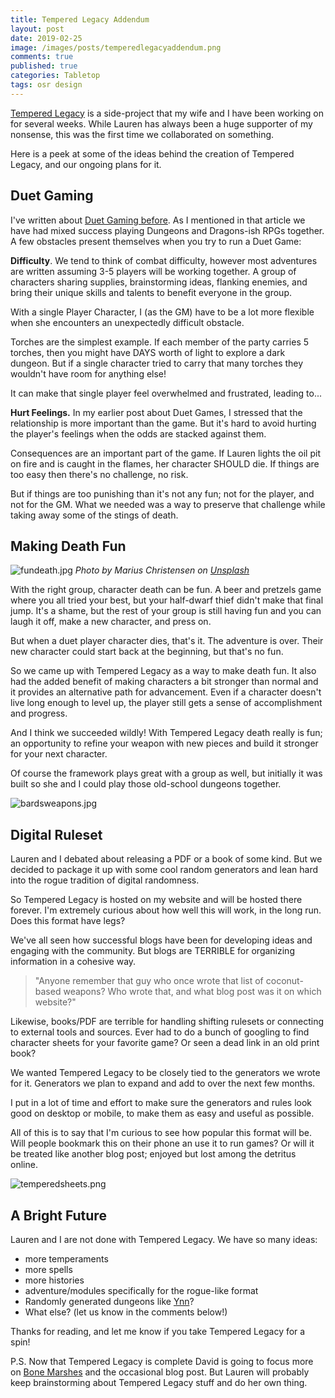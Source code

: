 ```yaml
---
title: Tempered Legacy Addendum 
layout: post
date: 2019-02-25
image: /images/posts/temperedlegacyaddendum.png
comments: true
published: true
categories: Tabletop
tags: osr design
---
```


[Tempered Legacy](https://technicalgrimoire.com/tempered-legacy) is a side-project that my wife and I have been working on for several weeks. While Lauren has always been a huge supporter of my nonsense, this was the first time we collaborated on something. 

Here is a peek at some of the ideas behind the creation of Tempered Legacy, and our ongoing plans for it.

## Duet Gaming

I've written about [Duet Gaming before](https://technicalgrimoire.com/david/2017/12/DuetGaming). As I mentioned in that article we have had mixed success playing Dungeons and Dragons-ish RPGs together. A few obstacles present themselves when you try to run a Duet Game:

**Difficulty**. We tend to think of combat difficulty, however most adventures are written assuming 3-5 players will be working together. A group of characters sharing supplies, brainstorming ideas, flanking enemies, and bring their unique skills and talents to benefit everyone in the group.

With a single Player Character, I (as the GM) have to be a lot more flexible when she encounters an unexpectedly difficult obstacle. 

Torches are the simplest example. If each member of the party carries 5 torches, then you might have DAYS worth of light to explore a dark dungeon. But if a single character tried to carry that many torches they wouldn't have room for anything else!

It can make that single player feel overwhelmed and frustrated, leading to...

**Hurt Feelings.** In my earlier post about Duet Games, I stressed that the relationship is more important than the game. But it's hard to avoid hurting the player's feelings when the odds are stacked against them.

Consequences are an important part of the game. If Lauren lights the oil pit on fire and is caught in the flames, her character SHOULD die. If things are too easy then there's no challenge, no risk.

But if things are too punishing than it's not any fun; not for the player, and not for the GM. What we needed was a way to preserve that challenge while taking away some of the stings of death.

## Making Death Fun

![fundeath.jpg]({{site.baseurl}}/images/posts/fundeath.jpg)
*Photo by Marius Christensen on [Unsplash](https://unsplash.com/photos/jZrGIkIUJxA)*

With the right group, character death can be fun. A beer and pretzels game where you all tried your best, but your half-dwarf thief didn't make that final jump. It's a shame, but the rest of your group is still having fun and you can laugh it off, make a new character, and press on.

But when a duet player character dies, that's it. The adventure is over. Their new character could start back at the beginning, but that's no fun.

So we came up with Tempered Legacy as a way to make death fun. It also had the added benefit of making characters a bit stronger than normal and it provides an alternative path for advancement. Even if a character doesn't live long enough to level up, the player still gets a sense of accomplishment and progress.

And I think we succeeded wildly! With Tempered Legacy death really is fun; an opportunity to refine your weapon with new pieces and build it stronger for your next character.

Of course the framework plays great with a group as well, but initially it was built so she and I could play those old-school dungeons together.

![bardsweapons.jpg]({{site.url}}/images/posts/bardsweapons.jpg)

## Digital Ruleset

Lauren and I debated about releasing a PDF or a book of some kind. But we decided to package it up with some cool random generators and lean hard into the rogue tradition of digital randomness.

So Tempered Legacy is hosted on my website and will be hosted there forever. I'm extremely curious about how well this will work, in the long run. Does this format have legs?

We've all seen how successful blogs have been for developing ideas and engaging with the community. But blogs are TERRIBLE for organizing information in a cohesive way. 

> "Anyone remember that guy who once wrote that list of coconut-based weapons? Who wrote that, and what blog post was it on which website?"

Likewise, books/PDF are terrible for handling shifting rulesets or connecting to external tools and sources. Ever had to do a bunch of googling to find character sheets for your favorite game? Or seen a dead link in an old print book?

We wanted Tempered Legacy to be closely tied to the generators we wrote for it. Generators we plan to expand and add to over the next few months.

I put in a lot of time and effort to make sure the generators and rules look good on desktop or mobile, to make them as easy and useful as possible.

All of this is to say that I'm curious to see how popular this format will be. Will people bookmark this on their phone an use it to run games? Or will it be treated like another blog post; enjoyed but lost among the detritus online.

![temperedsheets.png]({{site.baseurl}}/images/posts/temperedsheets.png)

## A Bright Future

Lauren and I are not done with Tempered Legacy. We have so many ideas: 

 - more temperaments
 - more spells
 - more histories
 - adventure/modules specifically for the rogue-like format
 - Randomly generated dungeons like [Ynn](/david/extremely-interesting-adventures#gardens-of-ynn)?
 - What else? (let us know in the comments below!)

Thanks for reading, and let me know if you take Tempered Legacy for a spin!

P.S. Now that Tempered Legacy is complete David is going to focus more on [Bone Marshes](/bone-marshes) and the occasional blog post. But Lauren will probably keep brainstorming about Tempered Legacy stuff and do her own thing.